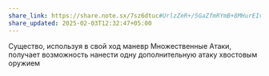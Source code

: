 ```yaml
---
share_link: https://share.note.sx/7sz6dtuc#UrlzZeR+/5GaZfmRYmB+8MHurEIvI8Gzk28oqmKktnc
share_updated: 2025-02-03T12:32:47+05:00
---
```

Существо, используя в свой ход маневр Множественные Атаки, получает возможность нанести одну дополнительную атаку хвостовым оружием